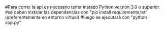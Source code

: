 #Para correr la api es necesario tener instado Python versión 3.0 o superior.
#se deben instalar las dependencias con "pip install requirements.txt"(preferentemente en entorno virtual)
#luego se ejecutará con "python app.py"